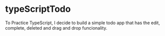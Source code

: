 # typeScriptTodo
 To Practice TypeScript, I decide to build a simple todo app that has the edit, complete, deleted and drag and drop funcionality.
